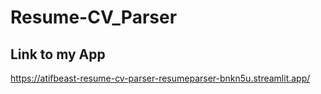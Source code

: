 # Resume-CV_Parser
## Link to my App
https://atifbeast-resume-cv-parser-resumeparser-bnkn5u.streamlit.app/
